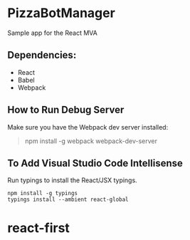 # PizzaBotManager
Sample app for the React MVA

## Dependencies:
* React
* Babel
* Webpack

## How to Run Debug Server

Make sure you have the Webpack dev server installed: 

> npm install -g webpack webpack-dev-server

## To Add Visual Studio Code Intellisense

Run typings to install the React/JSX typings.

```
npm install -g typings
typings install --ambient react-global
```
# react-first
